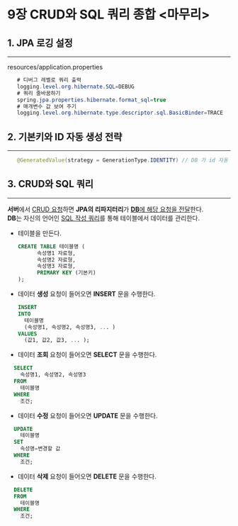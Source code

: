# 9장 CRUD와 SQL 쿼리 종합 <마무리>


## 1. JPA 로깅 설정
***
   resources/application.properties 
```java
   # 디버그 레벨로 쿼리 출력
   logging.level.org.hibernate.SQL=DEBUG
   # 쿼리 줄바꿈하기
   spring.jpa.properties.hibernate.format_sql=true
   # 매개변수 값 보여 주기
   logging.level.org.hibernate.type.descriptor.sql.BasicBinder=TRACE
```

## 2. 기본키와 ID 자동 생성 전략
***
```java
   @GeneratedValue(strategy = GenerationType.IDENTITY) // DB 가 id 자동 생성
```

## 3. CRUD와 SQL 쿼리
***
**서버**에서 <u>CRUD 요청</u>하면 **JPA의 리파지터리**가 <u>**DB**에 해당 요청을 전달</u>한다.  
**DB**는 자신의 언어인 <u>SQL 작성 쿼리</u>를 통해 테이블에서 데이터를 관리한다.
- 테이블을 만든다.
  ``` sql
  CREATE TABLE 테이블명 (
        속성명1 자료형,
        속성명2 자료형,
        속성명3 자료형,
        PRIMARY KEY (기본키)
  );
  ```
- 데이터 **생성** 요청이 들어오면 **INSERT** 문을 수행한다.
  ```sql
  INSERT
  INTO
    테이블명
    (속성명1, 속성명2, 속성명3, ... )
  VALUES
    (값1, 값2, 값3, ... );
  ```
- 데이터 **조회** 요청이 들어오면 **SELECT** 문을 수행한다. 
```sql
  SELECT
    속성명1, 속성명2, 속성명3
  FROM
    테이블명
  WHERE
    조건;
```
- 데이터 **수정** 요청이 들어오면 **UPDATE** 문을 수행한다.  
```sql
  UPDATE
    테이블명
  SET
    속성명=변경할 값
  WHERE
    조건;
```
- 데이터 **삭제** 요청이 들어오면 **DELETE** 문을 수행한다.
```sql
  DELETE
  FROM
    테이블명
  WHERE
    조건;
```